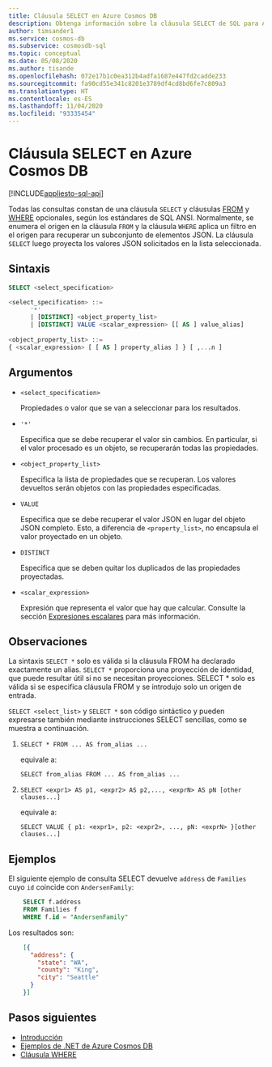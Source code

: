 ```yaml
---
title: Cláusula SELECT en Azure Cosmos DB
description: Obtenga información sobre la cláusula SELECT de SQL para Azure Cosmos DB. Use SQL como lenguaje de consulta de JSON para Azure Cosmos DB.
author: timsander1
ms.service: cosmos-db
ms.subservice: cosmosdb-sql
ms.topic: conceptual
ms.date: 05/08/2020
ms.author: tisande
ms.openlocfilehash: 072e17b1c0ea312b4adfa1687e447fd2cadde233
ms.sourcegitcommit: fa90cd55e341c8201e3789df4cd8bd6fe7c809a3
ms.translationtype: HT
ms.contentlocale: es-ES
ms.lasthandoff: 11/04/2020
ms.locfileid: "93335454"
---
```

# <a name="select-clause-in-azure-cosmos-db"></a>Cláusula SELECT en Azure Cosmos DB
[!INCLUDE[appliesto-sql-api](includes/appliesto-sql-api.md)]

Todas las consultas constan de una cláusula `SELECT` y cláusulas [FROM](sql-query-from.md) y [WHERE](sql-query-where.md) opcionales, según los estándares de SQL ANSI. Normalmente, se enumera el origen en la cláusula `FROM` y la cláusula `WHERE` aplica un filtro en el origen para recuperar un subconjunto de elementos JSON. La cláusula `SELECT` luego proyecta los valores JSON solicitados en la lista seleccionada.

## <a name="syntax"></a>Sintaxis

```sql
SELECT <select_specification>  

<select_specification> ::=
      '*'
      | [DISTINCT] <object_property_list>
      | [DISTINCT] VALUE <scalar_expression> [[ AS ] value_alias]  
  
<object_property_list> ::=
{ <scalar_expression> [ [ AS ] property_alias ] } [ ,...n ]  
```  
  
## <a name="arguments"></a>Argumentos
  
- `<select_specification>`  

  Propiedades o valor que se van a seleccionar para los resultados.  
  
- `'*'`  

  Especifica que se debe recuperar el valor sin cambios. En particular, si el valor procesado es un objeto, se recuperarán todas las propiedades.  
  
- `<object_property_list>`  
  
  Especifica la lista de propiedades que se recuperan. Los valores devueltos serán objetos con las propiedades especificadas.  
  
- `VALUE`  

  Especifica que se debe recuperar el valor JSON en lugar del objeto JSON completo. Esto, a diferencia de `<property_list>`, no encapsula el valor proyectado en un objeto.  

- `DISTINCT`
  
  Especifica que se deben quitar los duplicados de las propiedades proyectadas.  

- `<scalar_expression>`  

  Expresión que representa el valor que hay que calcular. Consulte la sección [Expresiones escalares](sql-query-scalar-expressions.md) para más información.  

## <a name="remarks"></a>Observaciones

La sintaxis `SELECT *` solo es válida si la cláusula FROM ha declarado exactamente un alias. `SELECT *` proporciona una proyección de identidad, que puede resultar útil si no se necesitan proyecciones. SELECT * solo es válida si se especifica cláusula FROM y se introdujo solo un origen de entrada.  
  
`SELECT <select_list>` y `SELECT *` son código sintáctico y pueden expresarse también mediante instrucciones SELECT sencillas, como se muestra a continuación.  
  
1. `SELECT * FROM ... AS from_alias ...`  
  
   equivale a:  
  
   `SELECT from_alias FROM ... AS from_alias ...`  
  
2. `SELECT <expr1> AS p1, <expr2> AS p2,..., <exprN> AS pN [other clauses...]`  
  
   equivale a:  
  
   `SELECT VALUE { p1: <expr1>, p2: <expr2>, ..., pN: <exprN> }[other clauses...]`  
  
## <a name="examples"></a>Ejemplos

El siguiente ejemplo de consulta SELECT devuelve `address` de `Families` cuyo `id` coincide con `AndersenFamily`:

```sql
    SELECT f.address
    FROM Families f
    WHERE f.id = "AndersenFamily"
```

Los resultados son:

```json
    [{
      "address": {
        "state": "WA",
        "county": "King",
        "city": "Seattle"
      }
    }]
```

## <a name="next-steps"></a>Pasos siguientes

- [Introducción](sql-query-getting-started.md)
- [Ejemplos de .NET de Azure Cosmos DB](https://github.com/Azure/azure-cosmos-dotnet-v3)
- [Cláusula WHERE](sql-query-where.md)
